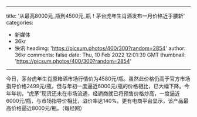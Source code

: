 
---
title: '从最高8000元_瓶到4500元_瓶！茅台虎年生肖酒发布一月价格近乎腰斩'
categories: 
 - 新媒体
 - 36kr
 - 快讯
headimg: 'https://picsum.photos/400/300?random=2854'
author: 36kr
comments: false
date: Thu, 10 Feb 2022 12:01:39 GMT
thumbnail: 'https://picsum.photos/400/300?random=2854'
---

<div>   
今日，茅台虎年生肖原箱酒市场行情价为4580元/瓶。虽然此价格仍高于官方市场指导价格2499元/瓶，但与年初一度逼近6000元/瓶的价格相比，已大幅下降。今年年初，“虎茅”现货还未在市场流通，经销商就已将预售价格炒高，一度逼近6000元/瓶，与市场指导价相比，溢价率达140%。更有电商平台显示，该产品最高价格逼近8000元/瓶。（每经网）  
</div>
            